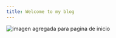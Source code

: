 ```yaml
---
title: Welcome to my blog
---
```

![imagen agregada para pagina de inicio](https://wallpapers.com/images/hd/720p-the-lord-of-the-rings-wallpaper-xwwffdumke2kzuqq.jpg)

